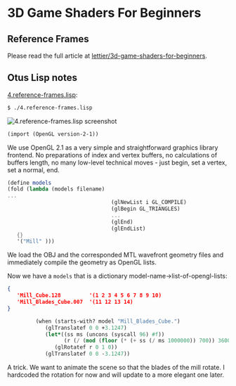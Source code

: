 # 3D Game Shaders For Beginners

## Reference Frames

Please read the full article at [lettier/3d-game-shaders-for-beginners](https://github.com/lettier/3d-game-shaders-for-beginners/blob/master/sections/reference-frames.md).

## Otus Lisp notes

[4.reference-frames.lisp](4.reference-frames.lisp):
```bash
$ ./4.reference-frames.lisp
```

![4.reference-frames.lisp screenshot](https://i.imgur.com/gT2o8vm.gif)

```scheme
(import (OpenGL version-2-1))
```

We use OpenGL 2.1 as a very simple and straightforward graphics library frontend. No preparations of index and vertex buffers, no calculations of buffers length, no many low-level technical moves - just begin, set a vertex, set a normal, end.


```scheme
(define models
(fold (lambda (models filename)
...
                                 (glNewList i GL_COMPILE)
                                 (glBegin GL_TRIANGLES)
                                 ...
                                 (glEnd)
                                 (glEndList)
   {}
   '("Mill" )))
```

We load the OBJ and the corresponded MTL wavefront geometry files and immediately compile the geometry as OpenGL lists.

Now we have a `models` that is a dictionary model-name->list-of-opengl-lists:
```json
{
   'Mill_Cube.128         '(1 2 3 4 5 6 7 8 9 10)
   'Mill_Blades_Cube.007  '(11 12 13 14)
}
```

```scheme
         (when (starts-with? model "Mill_Blades_Cube.")
            (glTranslatef 0 0 +3.1247)
            (let*((ss ms (uncons (syscall 96) #f))
                  (r (/ (mod (floor (* (+ ss (/ ms 1000000)) 700)) 36000) 100)))
               (glRotatef r 0 1 0))
            (glTranslatef 0 0 -3.1247))
```

A trick. We want to animate the scene so that the blades of the mill rotate.
I hardcoded the rotation for now and will update to a more elegant one later.
